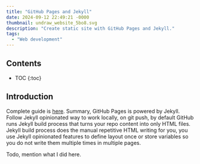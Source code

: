 ```yaml
---
title: "GitHub Pages and Jekyll"
date: 2024-09-12 22:49:21 -0000
thumbnail: undraw_website_5bo8.svg
description: "Create static site with GitHub Pages and Jekyll."
tags: 
  - "Web development"
---
```


## Contents

* TOC
{:toc}

## Introduction

Complete guide is <a href="https://docs.github.com/en/free-pro-team@latest/github/working-with-github-pages/setting-up-a-github-pages-site-with-jekyll" target="_blank">here</a>. Summary, GitHub Pages is powered by Jekyll. Follow Jekyll opinionated way to work locally, on git push, by default GitHub runs Jekyll build process that turns your repo content into only HTML files. Jekyll build process does the manual repetitive HTML writing for you, you use Jekyll opinionated features to define layout once or store variables so you do not write them multiple times in multiple pages.

Todo, mention what I did here.